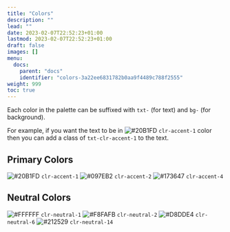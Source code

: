 ```yaml
---
title: "Colors"
description: ""
lead: ""
date: 2023-02-07T22:52:23+01:00
lastmod: 2023-02-07T22:52:23+01:00
draft: false
images: []
menu:
  docs:
    parent: "docs"
    identifier: "colors-3a22ee6831782b0aa9f4489c788f2555"
weight: 999
toc: true
---
```


Each color in the palette can be suffixed with `txt-` (for text) and `bg-` (for background).

For example, if you want the text to be in ![#20B1FD](https://placehold.co/15x15/20B1FD/20B1FD.png) `clr-accent-1`
 color then you can add a class of `txt-clr-accent-1` to the text.

## Primary Colors

![#20B1FD](https://placehold.co/15x15/20B1FD/20B1FD.png) `clr-accent-1`
![#097EB2](https://placehold.co/15x15/097EB2/097EB2.png) `clr-accent-2`
![#173647](https://placehold.co/15x15/173647/173647.png) `clr-accent-4`

## Neutral Colors

![#FFFFFF](https://placehold.co/15x15/FFFFFF/FFFFFF.png) `clr-neutral-1`
![#F8FAFB](https://placehold.co/15x15/F8FAFB/F8FAFB.png) `clr-neutral-2`
![#D8DDE4](https://placehold.co/15x15/D8DDE4/D8DDE4.png) `clr-neutral-6`
![#212529](https://placehold.co/15x15/212529/212529.png) `clr-neutral-14`
